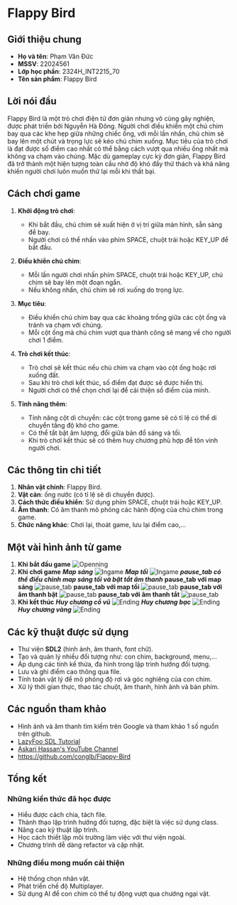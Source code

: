 # Flappy Bird

## Giới thiệu chung
- **Họ và tên**: Phạm Văn Đức
- **MSSV**: 22024561
- **Lớp học phần**: 2324H_INT2215_70
- **Tên sản phẩm**: Flappy Bird

## Lời nói đầu
Flappy Bird là một trò chơi điện tử đơn giản nhưng vô cùng gây nghiện, được phát triển bởi Nguyễn Hà Đông. Người chơi điều khiển một chú chim bay qua các khe hẹp giữa những chiếc ống, với mỗi lần nhấn, chú chim sẽ bay lên một chút và trọng lực sẽ kéo chú chim xuống. Mục tiêu của trò chơi là đạt được số điểm cao nhất có thể bằng cách vượt qua nhiều ống nhất mà không va chạm vào chúng. Mặc dù gameplay cực kỳ đơn giản, Flappy Bird đã trở thành một hiện tượng toàn cầu nhờ độ khó đầy thử thách và khả năng khiến người chơi luôn muốn thử lại mỗi khi thất bại.

## Cách chơi game

1. **Khởi động trò chơi**:
   - Khi bắt đầu, chú chim sẽ xuất hiện ở vị trí giữa màn hình, sẵn sàng để bay. 
   - Người chơi có thể nhấn vào phím SPACE, chuột trái hoặc KEY_UP để bắt đầu.

2. **Điều khiển chú chim**:
   - Mỗi lần người chơi nhấn phím SPACE, chuột trái hoặc KEY_UP, chú chim sẽ bay lên một đoạn ngắn. 
   - Nếu không nhấn, chú chim sẽ rơi xuống do trọng lực.

3. **Mục tiêu**:
   - Điều khiển chú chim bay qua các khoảng trống giữa các cột ống và tránh va chạm với chúng.
   - Mỗi cột ống mà chú chim vượt qua thành công sẽ mang về cho người chơi 1 điểm.

4. **Trò chơi kết thúc**:
   - Trò chơi sẽ kết thúc nếu chú chim va chạm vào cột ống hoặc rơi xuống đất.
   - Sau khi trò chơi kết thúc, số điểm đạt được sẽ được hiển thị. 
   - Người chơi có thể chọn chơi lại để cải thiện số điểm của mình.

5. **Tính năng thêm**:
   - Tính năng cột di chuyển: các cột trong game sẽ có tỉ lệ có thể di chuyển tăng độ khó cho game.
   - Có thể tắt bật âm lượng, đổi giữa bản đồ sáng và tối.
   - Khi trò chơi kết thúc sẽ có thêm huy chương phù hợp để tôn vinh người chơi.

## Các thông tin chi tiết
1. **Nhân vật chính**: Flappy Bird.
2. **Vật cản**: ống nước (có tỉ lệ sẽ di chuyển được).
3. **Cách thức điều khiển**: Sử dụng phím SPACE, chuột trái hoặc KEY_UP.
4. **Âm thanh**: Có âm thanh mô phỏng các hành động của chú chim trong game.
5. **Chức năng khác**: Chơi lại, thoát game, lưu lại điểm cao,...

## Một vài hình ảnh từ game
1. **Khi bắt đầu game**
   ![Openning](GAME/res/demo/message.png)
2. **Khi chơi game**
   ***Map sáng***
      ![Ingame](GAME/res/demo/ingame_day.png)
   ***Map tối***
      ![Ingame](GAME/res/demo/ingame_night.png)
   ***pause_tab có thể điều chỉnh map sáng tối và bật tắt âm thanh***
      ****pause_tab với map sáng****
         ![pause_tab](GAME/res/demo/pause_tab_music_on.png)
      ****pause_tab với map tối****
         ![pause_tab](GAME/res/demo/pause_tab_nightmode.png)
      ****pause_tab với âm thanh bật****
         ![pause_tab](GAME/res/demo/pause_tab_music_on.png)
      ****pause_tab với âm thanh tắt****
         ![pause_tab](GAME/res/demo/pause_tab_music_off.png)
3. **Khi kết thúc**
   ***Huy chương cổ vũ***
      ![Ending](GAME/res/demo/co_vu.png)
   ***Huy chương bạc***
      ![Ending](GAME/res/demo/huychuongbac.png)
   ***Huy chương vàng***
      ![Ending](GAME/res/demo/Huychuongvang.png)
   

## Các kỹ thuật được sử dụng
- Thư viện **SDL2** (hình ảnh, âm thanh, font chữ).
- Tạo và quản lý nhiều đối tượng như: con chim, background, menu,...
- Áp dụng các tính kế thừa, đa hình trong lập trình hướng đối tượng.
- Lưu và ghi điểm cao thông qua file.
- Tính toán vật lý để mô phỏng độ rơi và góc nghiêng của con chim.
- Xử lý thời gian thực, thao tác chuột, âm thanh, hình ảnh và bàn phím.

## Các nguồn tham khảo
- Hình ảnh và âm thanh tìm kiếm trên Google và tham khảo 1 số nguồn trên github.
- [LazyFoo SDL Tutorial](https://lazyfoo.net/tutorials/SDL/index.php)
- [Askari Hassan's YouTube Channel](https://www.youtube.com/channel/UC2Ab_b49frkmgFJajOvtkpw)
- https://github.com/conglb/Flappy-Bird

## Tổng kết

### Những kiến thức đã học được
- Hiểu được cách chia, tách file.
- Thành thạo lập trình hướng đối tượng, đặc biệt là việc sử dụng class.
- Nâng cao kỹ thuật lập trình.
- Học cách thiết lập môi trường làm việc với thư viện ngoài.
- Chương trình dễ dàng refactor và cập nhật.

### Những điều mong muốn cải thiện
- Hệ thống chọn nhân vật.
- Phát triển chế độ Multiplayer.
- Sử dụng AI để con chim có thể tự động vượt qua chướng ngại vật.
